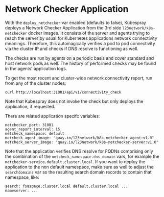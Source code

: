 Network Checker Application
===========================

With the ``deploy_netchecker`` var enabled (defaults to false), Kubespray deploys a
Network Checker Application from the 3rd side `l23network/k8s-netchecker` docker
images. It consists of the server and agents trying to reach the server by usual
for Kubernetes applications network connectivity meanings. Therefore, this
automagically verifies a pod to pod connectivity via the cluster IP and checks
if DNS resolve is functioning as well.

The checks are run by agents on a periodic basis and cover standard and host network
pods as well. The history of performed checks may be found in the agents' application
logs.

To get the most recent and cluster-wide network connectivity report, run from
any of the cluster nodes:
```
curl http://localhost:31081/api/v1/connectivity_check
```
Note that Kubespray does not invoke the check but only deploys the application, if
requested.

There are related application specifc variables:
```
netchecker_port: 31081
agent_report_interval: 15
netcheck_namespace: default
netcheck_agent_image: "quay.io/l23network/k8s-netchecker-agent:v1.0"
netcheck_server_image: "quay.io/l23network/k8s-netchecker-server:v1.0"
```

Note that the application verifies DNS resolve for FQDNs comprising only the
combination of the ``netcheck_namespace.dns_domain`` vars, for example the
``netchecker-service.default.cluster.local``. If you want to deploy the application
to the non default namespace, make sure as well to adjust the ``searchdomains`` var
so the resulting search domain records to contain that namespace, like:

```
search: foospace.cluster.local default.cluster.local ...
nameserver: ...
```
